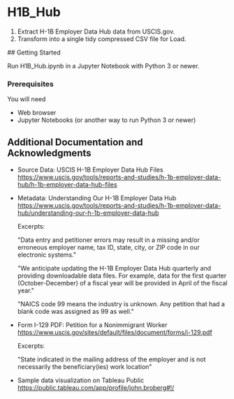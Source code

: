 # H1B_Hub
<ol>
<li>Extract H-1B Employer Data Hub data from USCIS.gov.</li>
<li>Transform into a single tidy compressed CSV file for Load.</li>
</ol>
## Getting Started

Run H1B_Hub.ipynb in a Jupyter Notebook with Python 3 or newer.

### Prerequisites

You will need

* Web browser
* Jupyter Notebooks (or another way to run Python 3 or newer)


## Additional Documentation and Acknowledgments

* Source Data: USCIS H-1B Employer Data Hub Files<br/>
https://www.uscis.gov/tools/reports-and-studies/h-1b-employer-data-hub/h-1b-employer-data-hub-files

* Metadata: Understanding Our H-1B Employer Data Hub<br/>
https://www.uscis.gov/tools/reports-and-studies/h-1b-employer-data-hub/understanding-our-h-1b-employer-data-hub

  Excerpts:
  
  "Data entry and petitioner errors may result in a missing and/or erroneous employer name, tax ID, state, city, or ZIP code in our electronic systems."

  "We anticipate updating the H-1B Employer Data Hub quarterly and providing downloadable data files. For example, data for the first quarter (October-December) of a fiscal year will be provided in April of the fiscal year."

  "NAICS code 99 means the industry is unknown. Any petition that had a blank code was assigned as 99 as well."


* Form I-129 PDF: Petition for a Nonimmigrant Worker <br/>
https://www.uscis.gov/sites/default/files/document/forms/i-129.pdf

  Excerpts:
  
  "State indicated in the mailing address of the employer and is not necessarily the beneficiary(ies) work location"

* Sample data visualization on Tableau Public <br/>
https://public.tableau.com/app/profile/john.broberg#!/
